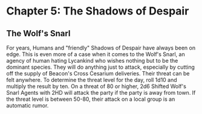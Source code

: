 # Chapter 5: The Shadows of Despair

## The Wolf's Snarl
For years, Humans and "friendly" Shadows of Despair have always been on edge. This is even more of a case when it comes to the Wolf's Snarl, an agency of human hating Lycankind who wishes nothing but to be the dominant species. They will do anything just to attack, especially by cutting off the supply of Beacon's Cross Cesarium deliveries. Their threat can be felt anywhere. To determine the threat level for the day, roll 1d10 and multiply the result by ten. On a threat of 80 or higher, 2d6 Shifted Wolf's Snarl Agents with 2HD will attack the party if the party is away from town. If the threat level is between 50-80, their attack on a local group is an automatic rumor.